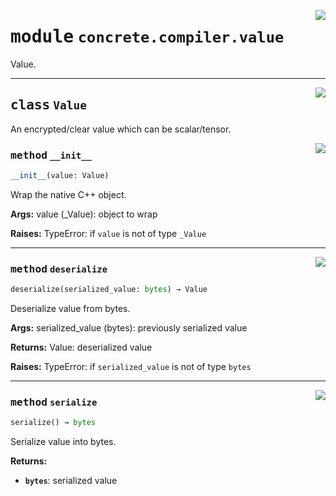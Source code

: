 <!-- markdownlint-disable -->

<a href="../../tempdirectoryforapidocs/.venvtrash/lib/python3.10/site-packages/concrete/compiler/value.py#L0"><img align="right" style="float:right;" src="https://img.shields.io/badge/-source-cccccc?style=flat-square"></a>

# <kbd>module</kbd> `concrete.compiler.value`
Value. 



---

<a href="../../tempdirectoryforapidocs/.venvtrash/lib/python3.10/site-packages/concrete/compiler/value.py#L14"><img align="right" style="float:right;" src="https://img.shields.io/badge/-source-cccccc?style=flat-square"></a>

## <kbd>class</kbd> `Value`
An encrypted/clear value which can be scalar/tensor. 

<a href="../../tempdirectoryforapidocs/.venvtrash/lib/python3.10/site-packages/concrete/compiler/value.py#L17"><img align="right" style="float:right;" src="https://img.shields.io/badge/-source-cccccc?style=flat-square"></a>

### <kbd>method</kbd> `__init__`

```python
__init__(value: Value)
```

Wrap the native C++ object. 



**Args:**
  value (_Value):  object to wrap 



**Raises:**
  TypeError:  if `value` is not of type `_Value` 




---

<a href="../../tempdirectoryforapidocs/.venvtrash/lib/python3.10/site-packages/concrete/compiler/value.py#L45"><img align="right" style="float:right;" src="https://img.shields.io/badge/-source-cccccc?style=flat-square"></a>

### <kbd>method</kbd> `deserialize`

```python
deserialize(serialized_value: bytes) → Value
```

Deserialize value from bytes. 



**Args:**
  serialized_value (bytes):  previously serialized value 



**Returns:**
  Value:  deserialized value 



**Raises:**
  TypeError:  if `serialized_value` is not of type `bytes` 

---

<a href="../../tempdirectoryforapidocs/.venvtrash/lib/python3.10/site-packages/concrete/compiler/value.py#L35"><img align="right" style="float:right;" src="https://img.shields.io/badge/-source-cccccc?style=flat-square"></a>

### <kbd>method</kbd> `serialize`

```python
serialize() → bytes
```

Serialize value into bytes. 



**Returns:**
 
 - <b>`bytes`</b>:  serialized value 


